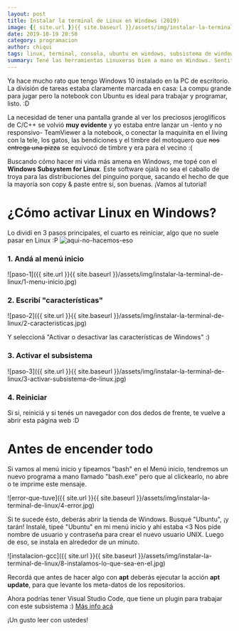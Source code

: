 ```yaml
---
layout: post
title: Instalar la terminal de Linux en Windows (2019)
image: {{ site.url }}{{ site.baseurl }}/assets/img/instalar-la-terminal-de-linux-en-windows/poster.jpg
date: 2019-10-19 20:50
category: programacion
author: chiqui
tags: linux, terminal, consola, ubuntu en windows, subsistema de windows, windows subsystem
summary: Tené las herramientas Linuxeras bien a mano en Windows. Sentite cómo en casa :)
---
```


Ya hace mucho rato que tengo Windows 10 instalado en la PC de escritorio. La división de tareas estaba claramente marcada en casa:
La compu grande para jugar pero la notebook con Ubuntu es ideal para trabajar y programar, listo. :D

La necesidad de tener una pantalla grande al ver los preciosos jeroglíficos de C/C++ se volvió **muy evidente** y yo estaba entre lanzar un -lento y no responsivo- TeamViewer a la notebook, o conectar la maquinita en el living con la tele, los gatos, las bendiciones y el timbre del motoquero que ~~nos entrega una pizza~~ se equivocó de timbre y era para el vecino :(

Buscando cómo hacer mi vida más amena en Windows, me topé con el **Windows Subsystem for Linux**. Este software ojalá no sea el caballo de troya para las distribuciones del pinguino porque, sacando el hecho de que la mayoría son copy & paste entre sí, son buenas.
¡Vamos al tutorial!

# ¿Cómo activar Linux en Windows?

Lo dividí en 3 pasos principales, el cuarto es reiniciar, algo que no suele pasar en Linux :P
![aqui-no-hacemos-eso](https://pm1.narvii.com/6910/ae67563a2ad03e8cb9db7b4fd946b1722a642ee2r1-1078-572v2_hq.jpg)

### 1. Andá al menú inicio

![paso-1]({{ site.url }}{{ site.baseurl }}/assets/img/instalar-la-terminal-de-linux/1-menu-inicio.jpg)

### 2. Escribí "características"

![paso-2]({{ site.url }}{{ site.baseurl }}/assets/img/instalar-la-terminal-de-linux/2-caracteristicas.jpg)

Y seleccioná "Activar o desactivar las características de Windows" :)

### 3. Activar el subsistema

![paso-3]({{ site.url }}{{ site.baseurl }}/assets/img/instalar-la-terminal-de-linux/3-activar-subsistema-de-linux.jpg)

### 4. Reiniciar 

Si si, reiniciá y si tenés un navegador con dos dedos de frente, te vuelve a abrir esta página web :D

# Antes de encender todo

Si vamos al menú inicio y tipeamos "bash" en el Menú inicio, tendremos un nuevo programa a mano llamado "bash.exe" pero que al clickearlo, no abre o te imprime este mensaje.

![error-que-tuve]({{ site.url }}{{ site.baseurl }}/assets/img/instalar-la-terminal-de-linux/4-error.jpg)

Si te sucede ésto, deberás abrir la tienda de Windows. Busqué "Ubuntu", ¡y tarán! Instalé, tipeé "Ubuntu" en mi menú inicio y ahí estaba <3
Nos pide nombre de usuario y contraseña para crear el nuevo usuario UNIX. Luego de eso, se instala en alrededor de un minuto.

![instalacion-gcc]({{ site.url }}{{ site.baseurl }}/assets/img/instalar-la-terminal-de-linux/8-instalamos-lo-que-sea-en-el.jpg)

Recordá que antes de hacer algo con **apt** deberás ejecutar la acción **apt update**, para que levante los meta-datos de los repositorios.


Ahora podrías tener Visual Studio Code, que tiene un plugin para trabajar con este subsistema :) [Más info acá](https://code.visualstudio.com/docs/remote/wsl#_getting-started)

¡Un gusto leer con ustedes! 
